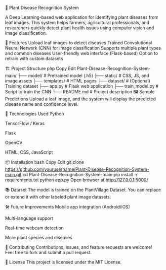 🌿 Plant Disease Recognition System

A Deep Learning-based web application for identifying plant diseases from leaf images. This system helps farmers, agricultural professionals, and researchers quickly detect plant health issues using computer vision and image classification.

🚀 Features
Upload leaf images to detect diseases
Trained Convolutional Neural Network (CNN) for image classification
Supports multiple plant types and common diseases
User-friendly web interface (Flask-based)
Option to retrain with custom datasets

🏗️ Project Structure
php
Copy
Edit
Plant-Disease-Recognition-System-main/
├── model/                  # Pretrained model (.h5)
├── static/                 # CSS, JS, and image assets
├── templates/              # HTML pages
├── dataset/                # (Optional) Training dataset
├── app.py                  # Flask web application
├── train_model.py          # Script to train the CNN
└── README.md               # Project description
🖼️ Sample Predictions
Upload a leaf image, and the system will display the predicted disease name and confidence level.

🧪 Technologies Used
Python

TensorFlow / Keras

Flask

OpenCV

HTML, CSS, JavaScript

📦 Installation
bash
Copy
Edit
git clone https://github.com/yourusername/Plant-Disease-Recognition-System-main.git
cd Plant-Disease-Recognition-System-main
pip install -r requirements.txt
python app.py
Open browser at http://127.0.0.1:5000/

📚 Dataset
The model is trained on the PlantVillage Dataset. You can replace or extend it with other labeled plant image datasets.

🛠️ Future Improvements
Mobile app integration (Android/iOS)

Multi-language support

Real-time webcam detection

More plant species and diseases

🤝 Contributing
Contributions, issues, and feature requests are welcome!
Feel free to fork and submit a pull request.

📜 License
This project is licensed under the MIT License.

